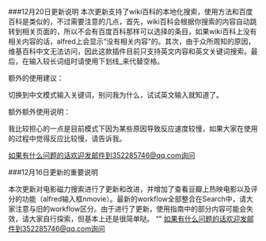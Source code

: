 ###12月20日更新说明
本次更新支持了wiki百科的本地化搜索，使用方法和百度百科是类似的，不过需要注意的几点，首先，wiki百科会根据你搜索的内容自动跳转到相关页面的，所以不会有百度百科那样可以选择的条目，如果wiki百科上没有相关内容的话，alfred上会显示“没有相关内容”的。其次，由于众所周知的原因，维基百科中文无法访问，因此这款插件目前只支持英文内容和英文关键词搜索。最后，在输入较长词组时请使用下划线_来代替空格。

额外的使用建议：

切换到中文模式输入关键词，别问我为什么，试试英文输入就知道了。

额外额外使用说明：

我比较担心的一点是目前模式下因为某些原因导致反应速度较慢，如果大家在使用的过程中觉得反应比较慢，请告诉我。

如果有什么问题的话欢迎发邮件到352285746@qq.com询问


###12月16日更新的重要说明

本次更新对电影磁力搜索进行了更新和改进，并增加了查看豆瓣上热映电影以及评分的功能（alfred输入框nmovie）。最新的workflow全部整合在Search中，请大家注意与旧的workflow区分。由于进行了更新，使用指南中的部分内容可能会失效，请大家自行探索，但基本上还是很简单哒。
“”
如果有什么问题的话欢迎发邮件到352285746@qq.com询问


